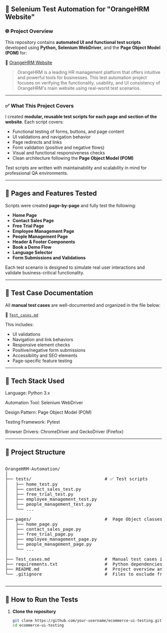 ## 🔧 Selenium Test Automation for "OrangeHRM Website" ##

### 🌐 Project Overview

This repository contains **automated UI and functional test scripts** developed using **Python, Selenium WebDriver**, and the **Page Object Model (POM)** for:

🔗 [OrangeHRM Website](https://www.orangehrm.com/)

> OrangeHRM is a leading HR management platform that offers intuitive and powerful tools for businesses. This test automation project focuses on verifying the functionality, usability, and UI consistency of OrangeHRM's main website using real-world test scenarios.

---

### ✅ What This Project Covers

I created **modular, reusable test scripts for each page and section of the website**. Each script covers:

- Functional testing of forms, buttons, and page content  
- UI validations and navigation behavior  
- Page redirects and links  
- Form validation (positive and negative flows)  
- Visual and functional responsiveness checks  
- Clean architecture following the **Page Object Model (POM)**  

Test scripts are written with maintainability and scalability in mind for professional QA environments.

---

## 📄 Pages and Features Tested

Scripts were created **page-by-page** and fully test the following:

- **Home Page**  
- **Contact Sales Page**  
- **Free Trial Page**  
- **Employee Management Page**  
- **People Management Page**  
- **Header & Footer Components**  
- **Book a Demo Flow**  
- **Language Selector**  
- **Form Submissions and Validations**

Each test scenario is designed to simulate real user interactions and validate business-critical functionality.

---

## 🧾 Test Case Documentation

All **manual test cases** are well-documented and organized in the file below:

📄 [`Test_cases.md`](./Test_cases.md)

This includes:

- UI validations  
- Navigation and link behaviors  
- Responsive element checks  
- Positive/negative form submissions  
- Accessibility and SEO elements  
- Page-specific feature testing

---

## 🧰 Tech Stack Used

Language: Python 3.x

Automation Tool: Selenium WebDriver

Design Pattern: Page Object Model (POM)

Testing Framework: Pytest

Browser Drivers: ChromeDriver and GeckoDriver (Firefox)

---

## 📁 Project Structure
<pre>

OrangeHRM-Automation/
│
├── tests/                            # ✅ Test scripts 
│   ├── home_test.py
│   ├── contact_sales_test.py
│   ├── free_trial_test.py
│   ├── employee_management_test.py
│   ├── people_management_test.py
│   └── ...
│  
├── pages/                            #  Page Object classes 
│   ├── home_page.py
│   ├── contact_sales_page.py
│   ├── free_trial_page.py
│   ├── employee_management_page.py
│   ├── people_management_page.py
│   └── ...
│
├── Test_cases.md                     #  Manual test cases in markdown table
├── requirements.txt                  #  Python dependencies
├── README.md                         #  Project overview and instructions
└── .gitignore                        #  Files to exclude from Git

</pre>

---

## 🚀 How to Run the Tests

1. **Clone the repository**
   ```bash
   git clone https://github.com/your-username/ecommerce-ui-testing.git
   cd ecommerce-ui-testing

